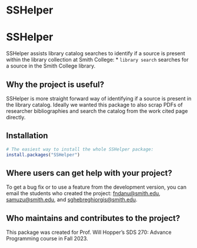 
<!-- README.md is generated from README.Rmd. Please edit that file -->

# SSHelper

<!-- badges: start -->
<!-- badges: end -->

# SSHelper

SSHelper assists library catalog searches to identify if a source is
present within the library collection at Smith College: \*
`library search` searches for a source in the Smith College library.

## Why the project is useful?

SSHelper is more straight forward way of identifying if a source is
present in the library catalog. Ideally we wanted this package to also
scrap PDFs of researcher bibliographies and search the catalog from the
work cited page directly.

## Installation

``` r
# The easiest way to install the whole SSHelper package:
install.packages("SSHelper")
```

## Where users can get help with your project?

To get a bug fix or to use a feature from the development version, you
can email the students who created the project: <fndanu@smith.edu>,
<samuzu@smith.edu>, and <sghebreghiorgis@smith.edu>.

## Who maintains and contributes to the project?

This package was created for Prof. Will Hopper’s SDS 270: Advance
Programming course in Fall 2023.

